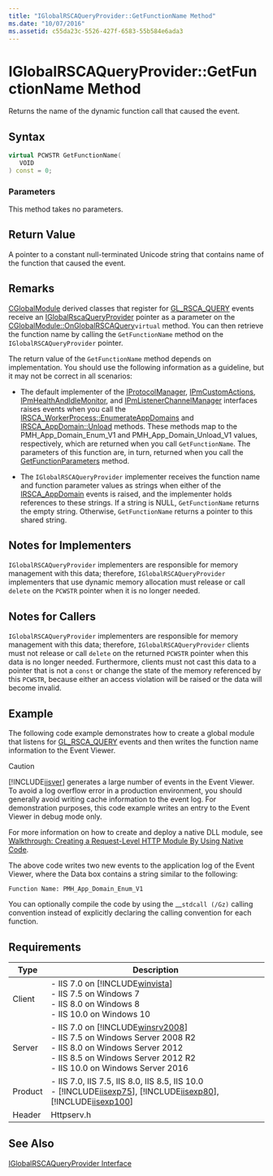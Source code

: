 ```yaml
---
title: "IGlobalRSCAQueryProvider::GetFunctionName Method"
ms.date: "10/07/2016"
ms.assetid: c55da23c-5526-427f-6583-55b584e6ada3
---
```

# IGlobalRSCAQueryProvider::GetFunctionName Method
Returns the name of the dynamic function call that caused the event.  
  
## Syntax  
  
```cpp  
virtual PCWSTR GetFunctionName(  
   VOID  
) const = 0;  
```  
  
### Parameters  
 This method takes no parameters.  
  
## Return Value  
 A pointer to a constant null-terminated Unicode string that contains name of the function that caused the event.  
  
## Remarks  
 [CGlobalModule](../../web-development-reference\native-code-api-reference/cglobalmodule-class.md) derived classes that register for [GL_RSCA_QUERY](../../web-development-reference\native-code-api-reference/request-processing-constants.md) events receive an [IGlobalRscaQueryProvider](../../web-development-reference\native-code-api-reference/iglobalrscaqueryprovider-interface.md) pointer as a parameter on the [CGlobalModule::OnGlobalRSCAQuery](../../web-development-reference\native-code-api-reference/cglobalmodule-onglobalrscaquery-method.md)`virtual` method. You can then retrieve the function name by calling the `GetFunctionName` method on the `IGlobalRSCAQueryProvider` pointer.  
  
 The return value of the `GetFunctionName` method depends on implementation. You should use the following information as a guideline, but it may not be correct in all scenarios:  
  
-   The default implementer of the [IProtocolManager](../../web-development-reference\native-code-api-reference/iprotocolmanager-interface.md), [IPmCustomActions](../../web-development-reference\native-code-api-reference/ipmcustomactions-interface.md), [IPmHealthAndIdleMonitor](../../web-development-reference\native-code-api-reference/ipmhealthandidlemonitor-interface.md), and [IPmListenerChannelManager](../../web-development-reference\native-code-api-reference/ipmlistenerchannelmanager-interface.md) interfaces raises events when you call the [IRSCA_WorkerProcess::EnumerateAppDomains](https://msdn.microsoft.com/en-us/8be86f01-4f15-4f9c-8b65-aec64061d497) and [IRSCA_AppDomain::Unload](https://msdn.microsoft.com/en-us/f6e9a6a6-3029-4bbe-8454-b82b2e4b2bfb) methods. These methods map to the PMH_App_Domain_Enum_V1 and PMH_App_Domain_Unload_V1 values, respectively, which are returned when you call `GetFunctionName`. The parameters of this function are, in turn, returned when you call the [GetFunctionParameters](../../web-development-reference\native-code-api-reference/iglobalrscaqueryprovider-getfunctionparameters-method.md) method.  
  
-   The `IGlobalRSCAQueryProvider` implementer receives the function name and function parameter values as strings when either of the [IRSCA_AppDomain](https://msdn.microsoft.com/en-us/0ac45ca7-4e5c-4ac2-9152-42465f4511fa) events is raised, and the implementer holds references to these strings. If a string is NULL, `GetFunctionName` returns the empty string. Otherwise, `GetFunctionName` returns a pointer to this shared string.  
  
## Notes for Implementers  
 `IGlobalRSCAQueryProvider` implementers are responsible for memory management with this data; therefore, `IGlobalRSCAQueryProvider` implementers that use dynamic memory allocation must release or call `delete` on the `PCWSTR` pointer when it is no longer needed.  
  
## Notes for Callers  
 `IGlobalRSCAQueryProvider` implementers are responsible for memory management with this data; therefore, `IGlobalRSCAQueryProvider` clients must not release or call `delete` on the returned `PCWSTR` pointer when this data is no longer needed. Furthermore, clients must not cast this data to a pointer that is not a `const` or change the state of the memory referenced by this `PCWSTR`, because either an access violation will be raised or the data will become invalid.  
  
## Example  
 The following code example demonstrates how to create a global module that listens for [GL_RSCA_QUERY](../../web-development-reference\native-code-api-reference/request-processing-constants.md) events and then writes the function name information to the Event Viewer.  
  
> [!CAUTION]
>  [!INCLUDE[iisver](../../wmi-provider/includes/iisver-md.md)] generates a large number of events in the Event Viewer. To avoid a log overflow error in a production environment, you should generally avoid writing cache information to the event log. For demonstration purposes, this code example writes an entry to the Event Viewer in debug mode only.  
  
<!-- TODO: review snippet reference  [!CODE [IGlobalRSCAQueryProvider#2](IGlobalRSCAQueryProvider#2)]  -->  
  
 For more information on how to create and deploy a native DLL module, see [Walkthrough: Creating a Request-Level HTTP Module By Using Native Code](../../web-development-reference\native-code-development-overview\walkthrough-creating-a-request-level-http-module-by-using-native-code.md).  
  
 The above code writes two new events to the application log of the Event Viewer, where the Data box contains a string similar to the following:  
  
```  
Function Name: PMH_App_Domain_Enum_V1  
```  
  
 You can optionally compile the code by using the __`stdcall (/Gz)` calling convention instead of explicitly declaring the calling convention for each function.  
  
## Requirements  
  
|Type|Description|  
|----------|-----------------|  
|Client|-   IIS 7.0 on [!INCLUDE[winvista](../../wmi-provider/includes/winvista-md.md)]<br />-   IIS 7.5 on Windows 7<br />-   IIS 8.0 on Windows 8<br />-   IIS 10.0 on Windows 10|  
|Server|-   IIS 7.0 on [!INCLUDE[winsrv2008](../../wmi-provider/includes/winsrv2008-md.md)]<br />-   IIS 7.5 on Windows Server 2008 R2<br />-   IIS 8.0 on Windows Server 2012<br />-   IIS 8.5 on Windows Server 2012 R2<br />-   IIS 10.0 on Windows Server 2016|  
|Product|-   IIS 7.0, IIS 7.5, IIS 8.0, IIS 8.5, IIS 10.0<br />-   [!INCLUDE[iisexp75](../../web-development-reference/native-code-api-reference/includes/iisexp75-md.md)], [!INCLUDE[iisexp80](../../web-development-reference/native-code-api-reference/includes/iisexp80-md.md)], [!INCLUDE[iisexp100](../../web-development-reference/native-code-api-reference/includes/iisexp100-md.md)]|  
|Header|Httpserv.h|  
  
## See Also  
 [IGlobalRSCAQueryProvider Interface](../../web-development-reference\native-code-api-reference/iglobalrscaqueryprovider-interface.md)